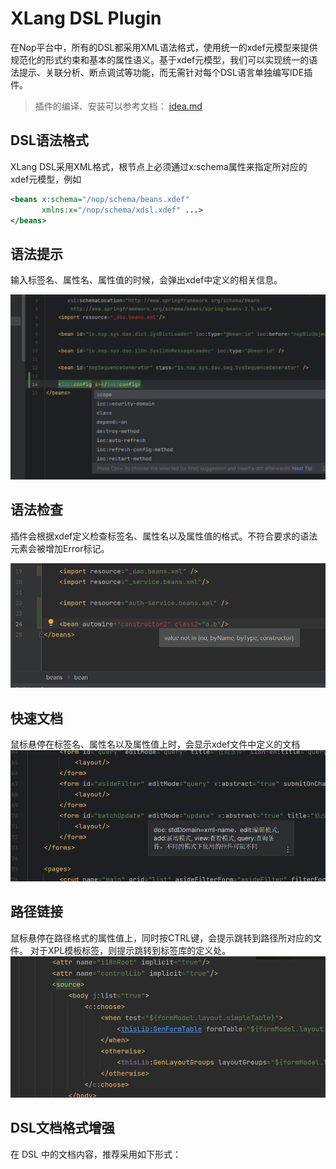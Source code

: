 # XLang DSL Plugin

在Nop平台中，所有的DSL都采用XML语法格式，使用统一的xdef元模型来提供规范化的形式约束和基本的属性语义。基于xdef元模型，我们可以实现统一的语法提示、关联分析、断点调试等功能，而无需针对每个DSL语言单独编写IDE插件。

> 插件的编译、安装可以参考文档： [idea.md](../../dev-guide/ide/idea.md)

## DSL语法格式

XLang DSL采用XML格式，根节点上必须通过x:schema属性来指定所对应的xdef元模型，例如

```xml
<beans x:schema="/nop/schema/beans.xdef" 
       xmlns:x="/nop/schema/xdsl.xdef" ...>
</beans>
```

## 语法提示

输入标签名、属性名、属性值的时候，会弹出xdef中定义的相关信息。

![idea-completion](idea-completion.jpg)

## 语法检查

插件会根据xdef定义检查标签名、属性名以及属性值的格式。不符合要求的语法元素会被增加Error标记。

![idea-check](idea-check.jpg)

## 快速文档

鼠标悬停在标签名、属性名以及属性值上时，会显示xdef文件中定义的文档
![idea-quick-doc](idea-quick-doc.jpg)

## 路径链接

鼠标悬停在路径格式的属性值上，同时按CTRL键，会提示跳转到路径所对应的文件。
对于XPL模板标签，则提示跳转到标签库的定义处。
![idea-link](idea-link.png)

## DSL文档格式增强

在 DSL 中的文档内容，推荐采用如下形式：

<example>
    <!-- [这是节点名称]
    > - 第一级列表 #1
    > - 第一级列表 #2
    > - 第一级列表 #3
    >   - 第二级列表 #1
    >   - 第二级列表 #2
    >   - 第二级列表 #3

    @type [这是属性名称]
        > (可选) 属性使用说明
        > - 说明 1
        > - 说明 2
    @name [这也是属性名称]
        > 说明 xxx
    -->
    <xdef:define type="generic-type" name="string" />

</example>

* 文档最开始的 [xxx] 表示标签或属性名称为 xxx；
* 其余行开头的 > （含一个空格）可仅用于多级列表开头，以避免因行首空白被移除而无法正确渲染 markdown 多级列表的问题；

节点文档渲染结果：
![](node-doc.png)

属性文档渲染结果：
![](attr-doc.png)

为了避免恶意链接，markdown 中的链接和图片的地址均完整显示，以方便用户确认链接是否可信：
![](link-ref.png)

## 断点调试

![](idea-runner.png)

![](idea-runner2.png)

在XScript脚本或者Xpl模板片段中可以增加断点。
插件增加了一个与Run和Debug指令平级的执行器XLangDebug，通过它启动后会同时启动Java调试器和启动XLang脚本语言调试器。

![idea-executor](idea-executor.png)
![idea-test-executor](idea-test-executor.png)

![xlang-debugger](xlang-debugger.png)

为了调试XLang，需要引入nop-xlang-debugger模块

```xml
<dependency>
    <groupId>io.github.entropy-cloud</groupId>
    <artifactId>nop-xlang-debugger</artifactId>
    <version>2.0.0-SNAPSHOT</version>
</dependency>
```
